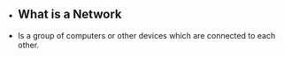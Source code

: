 - ## What is a Network
- Is a group of computers or other devices which are connected to each other.